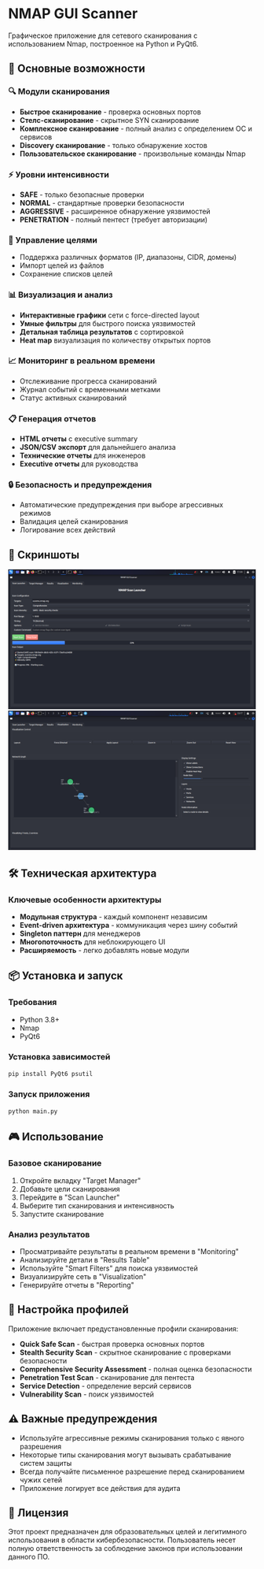 # NMAP GUI Scanner

Графическое приложение для сетевого сканирования с использованием Nmap, построенное на Python и PyQt6.

## 🚀 Основные возможности

### 🔍 Модули сканирования
- **Быстрое сканирование** - проверка основных портов
- **Стелс-сканирование** - скрытное SYN сканирование  
- **Комплексное сканирование** - полный анализ с определением ОС и сервисов
- **Discovery сканирование** - только обнаружение хостов
- **Пользовательское сканирование** - произвольные команды Nmap

### ⚡ Уровни интенсивности
- **SAFE** - только безопасные проверки
- **NORMAL** - стандартные проверки безопасности
- **AGGRESSIVE** - расширенное обнаружение уязвимостей
- **PENETRATION** - полный пентест (требует авторизации)

### 🎯 Управление целями
- Поддержка различных форматов (IP, диапазоны, CIDR, домены)
- Импорт целей из файлов
- Сохранение списков целей

### 📊 Визуализация и анализ
- **Интерактивные графики** сети с force-directed layout
- **Умные фильтры** для быстрого поиска уязвимостей
- **Детальная таблица результатов** с сортировкой
- **Heat map** визуализация по количеству открытых портов

### 📈 Мониторинг в реальном времени
- Отслеживание прогресса сканирований
- Журнал событий с временными метками
- Статус активных сканирований

### 📋 Генерация отчетов
- **HTML отчеты** с executive summary
- **JSON/CSV экспорт** для дальнейшего анализа
- **Технические отчеты** для инженеров
- **Executive отчеты** для руководства

### 🔒 Безопасность и предупреждения
- Автоматические предупреждения при выборе агрессивных режимов
- Валидация целей сканирования
- Логирование всех действий

## 📸 Скриншоты

![Главное окно](https://github.com/GilbertGoles/nmap_GUI/blob/main/images/Screenshot_2025-10-29_17_09_06.png)
![Главное окно](https://github.com/GilbertGoles/nmap_GUI/blob/main/images/Screenshot_2025-10-28_23_17_47.png)

## 🛠 Техническая архитектура

### Ключевые особенности архитектуры
- **Модульная структура** - каждый компонент независим
- **Event-driven архитектура** - коммуникация через шину событий
- **Singleton паттерн** для менеджеров
- **Многопоточность** для неблокирующего UI
- **Расширяемость** - легко добавлять новые модули

## 📦 Установка и запуск

### Требования
- Python 3.8+
- Nmap
- PyQt6

### Установка зависимостей
```bash
pip install PyQt6 psutil
```

### Запуск приложения
```bash
python main.py
```

## 🎮 Использование

### Базовое сканирование
1. Откройте вкладку "Target Manager"
2. Добавьте цели сканирования
3. Перейдите в "Scan Launcher"
4. Выберите тип сканирования и интенсивность
5. Запустите сканирование

### Анализ результатов
- Просматривайте результаты в реальном времени в "Monitoring"
- Анализируйте детали в "Results Table" 
- Используйте "Smart Filters" для поиска уязвимостей
- Визуализируйте сеть в "Visualization"
- Генерируйте отчеты в "Reporting"

## 🔧 Настройка профилей

Приложение включает предустановленные профили сканирования:
- **Quick Safe Scan** - быстрая проверка основных портов
- **Stealth Security Scan** - скрытное сканирование с проверками безопасности
- **Comprehensive Security Assessment** - полная оценка безопасности
- **Penetration Test Scan** - сканирование для пентеста
- **Service Detection** - определение версий сервисов
- **Vulnerability Scan** - поиск уязвимостей

## ⚠️ Важные предупреждения

- Используйте агрессивные режимы сканирования только с явного разрешения
- Некоторые типы сканирования могут вызывать срабатывание систем защиты
- Всегда получайте письменное разрешение перед сканированием чужих сетей
- Приложение логирует все действия для аудита

## 📄 Лицензия

Этот проект предназначен для образовательных целей и легитимного использования в области кибербезопасности. Пользователь несет полную ответственность за соблюдение законов при использовании данного ПО.

